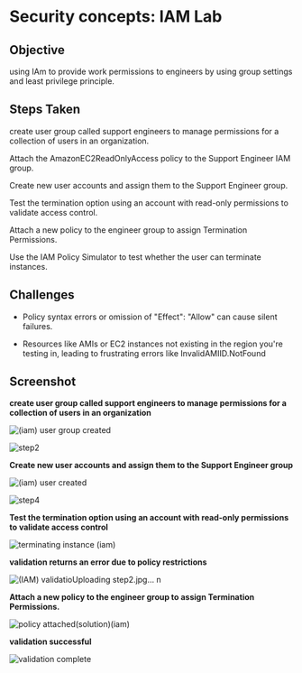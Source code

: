 # Security concepts: IAM Lab

## Objective
using IAm to provide work permissions to engineers by using group settings and least privilege principle.

## Steps Taken

create user group called support engineers to manage permissions for a collection of users in an organization.

Attach the AmazonEC2ReadOnlyAccess policy to the Support Engineer IAM group.

Create new user accounts and assign them to the Support Engineer group.

Test the termination option using an account with read-only permissions to validate access control.

Attach a new policy to the engineer group to assign Termination Permissions.

Use the IAM Policy Simulator to test whether the user can terminate instances.

## Challenges

- Policy syntax errors or omission of "Effect": "Allow" can cause silent failures.

- Resources like AMIs or EC2 instances not existing in the region you're testing in,
leading to frustrating errors like InvalidAMIID.NotFound

## Screenshot
**create user group called support engineers to manage permissions for a collection of users in an organization**

![(iam) user group created](https://github.com/user-attachments/assets/870effa7-a105-43c1-a456-8063a2502bb1)

![step2](https://github.com/user-attachments/assets/9b37d35e-8fc8-4bef-8c08-0156bdeac6bf)


**Create new user accounts and assign them to the Support Engineer group**

![(iam) user created](https://github.com/user-attachments/assets/e0a79edf-227f-4083-80e7-b2bed8be6f69) 

![step4](https://github.com/user-attachments/assets/0ad0961f-7a4f-467f-a85a-7b3b9fafdf79)


**Test the termination option using an account with read-only permissions to validate access control**

![terminating instance (iam)](https://github.com/user-attachments/assets/b320ce81-f432-4e65-ad8b-e04722bf63f5)


**validation returns an error due to policy restrictions**

![(IAM) validatio![Uploading step2.jpg…]()
n](https://github.com/user-attachments/assets/7554318b-7d2d-4d9f-a44b-9cfe56b55a70)


**Attach a new policy to the engineer group to assign Termination Permissions.**

![policy attached(solution)(iam)](https://github.com/user-attachments/assets/480aebe9-2b41-45c7-aea1-35675a2c667b)


**validation successful**

![validation complete](https://github.com/user-attachments/assets/bcd6f7a6-6136-44db-9d22-2c8d430ae5b0)
